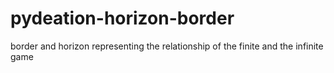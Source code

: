 # pydeation-horizon-border
border and horizon representing the relationship of the finite and the infinite game
